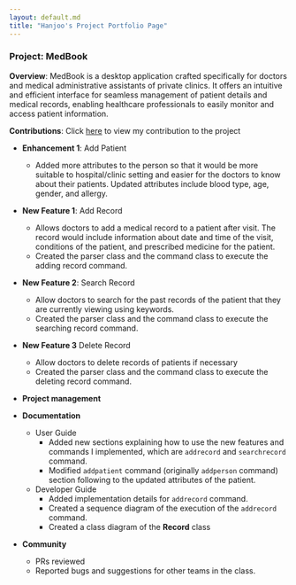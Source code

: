 ```yaml
---
layout: default.md
title: "Hanjoo's Project Portfolio Page"
---
```


### Project: MedBook

**Overview**: MedBook is a desktop application crafted specifically for doctors and medical administrative assistants of private clinics. It offers an intuitive and efficient interface for seamless management of patient details and medical records, enabling healthcare professionals to easily monitor and access patient information.

**Contributions**: Click [here](https://nus-cs2103-ay2324s1.github.io/tp-dashboard/?search=hjoneweek&breakdown=false&sort=groupTitle%20dsc&sortWithin=title&since=2023-09-22&timeframe=commit&mergegroup=&groupSelect=groupByRepos) to view my contribution to the project

- **Enhancement 1**: Add Patient

  - Added more attributes to the person so that it would be more suitable to hospital/clinic setting and easier for the doctors to know about their patients. Updated attributes include blood type, age, gender, and allergy.

- **New Feature 1**: Add Record

  - Allows doctors to add a medical record to a patient after visit. The record would include information about date and time of the visit, conditions of the patient, and prescribed medicine for the patient.
  - Created the parser class and the command class to execute the adding record command.

- **New Feature 2**: Search Record

  - Allow doctors to search for the past records of the patient that they are currently viewing using keywords.
  - Created the parser class and the command class to execute the searching record command.

- **New Feature 3** Delete Record

  - Allow doctors to delete records of patients if necessary
  - Created the parser class and the command class to execute the deleting record command.

- **Project management**

- **Documentation**

  - User Guide
    - Added new sections explaining how to use the new features and commands I implemented, which are `addrecord` and `searchrecord`
      command.
    - Modified `addpatient` command (originally `addperson` command) section following to the updated attributes of the patient.
  - Developer Guide
    - Added implementation details for `addrecord` command.
    - Created a sequence diagram of the execution of the `addrecord` command.
    - Created a class diagram of the **Record** class

- **Community**
  - PRs reviewed
  - Reported bugs and suggestions for other teams in the class.
